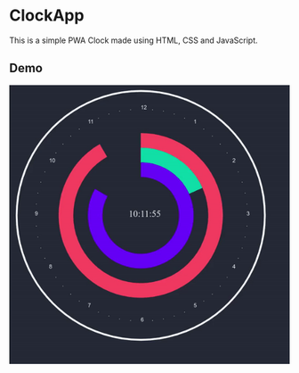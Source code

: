 # ClockApp
This is a simple PWA Clock made using HTML, CSS and JavaScript.

## Demo
![Alt Text](./demo.gif)
